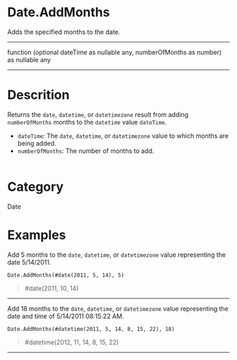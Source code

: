 ﻿# Date.AddMonths
Adds the specified months to the date.
***
function (optional dateTime as nullable any, numberOfMonths as number) as nullable any
***
# Descrition 
Returns the <code>date</code>, <code>datetime</code>, or <code>datetimezone</code> result from adding <code>numberOfMonths</code> months to the <code>datetime</code> value <code>dateTime</code>.
      <ul>
        <li><code>dateTime</code>: The <code>date</code>, <code>datetime</code>, or <code>datetimezone</code> value to which months are being added.</li>
        <li><code>numberOfMonths</code>: The number of months to add.</li>        
      </ul>
# Category 
Date
# Examples 
Add 5 months to the <code>date</code>, <code>datetime</code>, or <code>datetimezone</code> value representing the date 5/14/2011.
```
Date.AddMonths(#date(2011, 5, 14), 5)
```
> #date(2011, 10, 14)
***
Add 18 months to the <code>date</code>, <code>datetime</code>, or <code>datetimezone</code> value representing the date and time of 5/14/2011 08:15:22 AM.
```
Date.AddMonths(#datetime(2011, 5, 14, 8, 15, 22), 18)
```
> #datetime(2012, 11, 14, 8, 15, 22)
***
